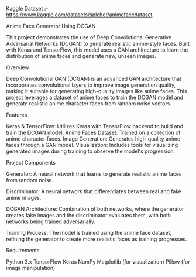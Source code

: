Kaggle Dataset :- https://www.kaggle.com/datasets/splcher/animefacedataset

Anime Face Generator Using DCGAN

This project demonstrates the use of Deep Convolutional Generative Adversarial Networks (DCGAN) to generate realistic anime-style faces. Built with Keras and TensorFlow, this model uses a GAN architecture to learn the distribution of anime faces and generate new, unseen images.

Overview

Deep Convolutional GAN (DCGAN) is an advanced GAN architecture that incorporates convolutional layers to improve image generation quality, making it suitable for generating high-quality images like anime faces.
This project leverages a dataset of anime faces to train the DCGAN model and generate realistic anime character faces from random noise vectors.

Features

Keras & TensorFlow: Utilizes Keras with TensorFlow backend to build and train the DCGAN model.
Anime Faces Dataset: Trained on a collection of anime character faces.
Image Generation: Generates high-quality anime faces through a GAN model.
Visualization: Includes tools for visualizing generated images during training to observe the model's progression.

Project Components

Generator: A neural network that learns to generate realistic anime faces from random noise.

Discriminator: A neural network that differentiates between real and fake anime images.

DCGAN Architecture: Combination of both networks, where the generator creates fake images and the discriminator evaluates them, with both networks being trained adversarially.

Training Process: The model is trained using the anime face dataset, refining the generator to create more realistic faces as training progresses.

Requirements

Python 3.x
TensorFlow
Keras
NumPy
Matplotlib (for visualization)
Pillow (for image manipulation)
